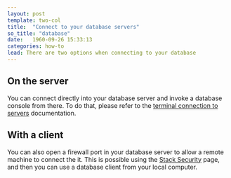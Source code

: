 ```yaml
---
layout: post
template: two-col
title:  "Connect to your database servers"
so_title: "database"
date:   1960-09-26 15:33:13
categories: how-to
lead: There are two options when connecting to your database
---
```


## On the server

You can connect directly into your database server and invoke a database console from there. To do that, please refer to the [terminal connection to servers](/how-to/shell-to-your-servers.html) documentation.

## With a client

You can also open a firewall port in your database server to allow a remote machine to connect the it. This is possible using the [Stack Security](/stack-features/stack-security.html) page, and then you can use a database client from your local computer.